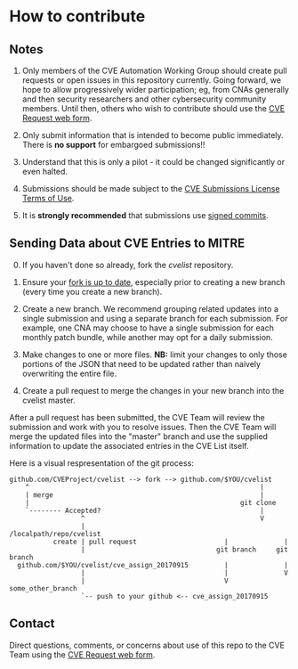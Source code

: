 # How to contribute

## Notes

1.  Only members of the CVE Automation Working Group should create
pull requests or open issues in this repository currently.  Going
forward, we hope to allow progressively wider participation; eg, from
CNAs generally and then security researchers and other cybersecurity
community members.  Until then, others who wish to contribute should
use the [CVE Request web form](https://cveform.mitre.org). 

2.  Only submit information that is intended to become public
immediately.  There is **no support** for embargoed submissions!!

3.  Understand that this is only a pilot - it could be changed
significantly or even halted. 

4.  Submissions should be made subject to the [CVE Submissions
License Terms of Use](https://cve.mitre.org/about/termsofuse.html). 

5.  It is **strongly recommended** that submissions use [signed
commits](https://help.github.com/articles/signing-commits-with-gpg/).



## Sending Data about CVE Entries to MITRE

0.  If you haven't done so already, fork the _cvelist_ repository. 

1.  Ensure your [fork is up to date](https://help.github.com/articles/syncing-a-fork/),
especially prior to creating a new branch (every time you create a new branch). 

2.  Create a new branch.  We recommend grouping related updates into a
single submission and using a separate branch for each submission. 
For example, one CNA may choose to have a single submission for each
monthly patch bundle, while another may opt for a daily submission. 

3.  Make changes to one or more files.  **NB:** limit your changes to
only those portions of the JSON that need to be updated rather than
naively overwriting the entire file. 

4.  Create a pull request to merge the changes in your new branch into
the cvelist master.

After a pull request has been submitted, the CVE Team will review the
submission and work with you to resolve issues.  Then the CVE Team
will merge the updated files into the "master" branch and use the
supplied information to update the associated entries in the CVE List
itself. 

Here is a visual respresentation of the git process:

```
github.com/CVEProject/cvelist --> fork --> github.com/$YOU/cvelist
    ^                                                          |
    | merge                                                    |
    |                                                     git clone
    `-------- Accepted?                                        |
                  ^                                            V
                  |                                /localpath/repo/cvelist
           create | pull request                      |              |
                  |                                 git branch     git branch
  github.com/$YOU/cvelist/cve_assign_20170915         |              |
                  |                                   |              V
                  |                                   V             some_other_branch
                  `-- push to your github <-- cve_assign_20170915
```

## Contact

Direct questions, comments, or concerns about use of this repo to the CVE
Team using the [CVE Request web form](https://cveform.mitre.org). 

